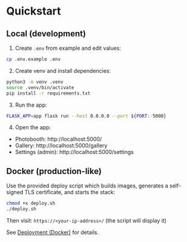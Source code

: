 # Quickstart

## Local (development)

1. Create `.env` from example and edit values:
```bash
cp .env.example .env
```

2. Create venv and install dependencies:
```bash
python3 -m venv .venv
source .venv/bin/activate
pip install -r requirements.txt
```

3. Run the app:
```bash
FLASK_APP=app flask run --host 0.0.0.0 --port ${PORT:-5000}
```

4. Open the app:
- Photobooth: http://localhost:5000/
- Gallery: http://localhost:5000/gallery
- Settings (admin): http://localhost:5000/settings

## Docker (production-like)

Use the provided deploy script which builds images, generates a self-signed TLS certificate, and starts the stack:
```bash
chmod +x deploy.sh
./deploy.sh
```
Then visit: `https://<your-ip-address>/` (the script will display it)

See [Deployment (Docker)](./deployment_docker.md) for details.

